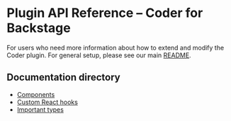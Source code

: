 # Plugin API Reference – Coder for Backstage

For users who need more information about how to extend and modify the Coder plugin. For general setup, please see our main [README](../README.md).

## Documentation directory

- [Components](./components.md)
- [Custom React hooks](./hooks.md)
- [Important types](./types.md)

